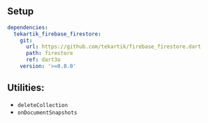 ## Setup

```yaml
dependencies:
  tekartik_firebase_firestore:
    git:
      url: https://github.com/tekartik/firebase_firestore.dart
      path: firestore
      ref: dart3a
    version: '>=0.8.0'
```

## Utilities:

* `deleteCollection`
* `onDocumentSnapshots`